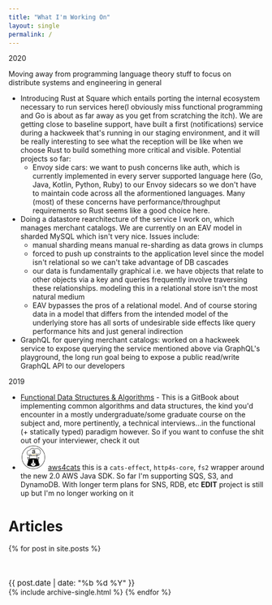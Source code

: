 ```yaml
---
title: "What I'm Working On"
layout: single
permalink: /
---
```

2020

Moving away from programming language theory stuff to focus on distribute systems and engineering in general

* Introducing Rust at Square which entails porting the internal ecosystem necessary to run services here(I obviously miss functional programming and Go is about as far away as you get from scratching the itch). We are getting close to baseline support, have built a first (notifications) service during a hackweek that's running in our staging environment, and it will be really interesting to see what the reception will be like when we choose Rust to build something more critical and visible. Potential projects so far:
  * Envoy side cars: we want to push concerns like auth, which is currently implemented in every server supported language here (Go, Java, Kotlin, Python, Ruby) to our Envoy sidecars so we don't have to maintain code across all the aformentioned languages. Many (most) of these concerns have performance/throughput requirements so Rust seems like a good choice here.
* Doing a datastore rearchitecture of the service I work on, which manages merchant catalogs. We are currently on an EAV model in sharded MySQL which isn't very nice. Issues include:
  * manual sharding means manual re-sharding as data grows in clumps
  * forced to push up constraints to the application level since the model isn't relational so we can't take advantage of DB cascades
  * our data is fundamentally graphical i.e. we have objects that relate to other objects via a key and queries frequently involve traversing these relationships. modeling this in a relational store isn't the most natural medium
  * EAV bypasses the pros of a relational model. And of course storing data in a model that differs from the intended model of the underlying store has all sorts of undesirable side effects like query performance hits and just general indirection
* GraphQL for querying merchant catalogs: worked on a hackweek service to expose querying the service mentioned above via GraphQL's playground, the long run goal being to expose a public read/write GraphQL API to our developers

2019

* [Functional Data Structures & Algorithms](https://amilkov.gitbook.io/fp/) - This is a GitBook about implementing common algorithms and data structures, the kind you'd encounter in a mostly undergraduate/some graduate course on the subject and, more pertinently, a technical interviews...in the functional (+ statically typed) paradigm however. So if you want to confuse the shit out of your interviewer, check it out
* <img src="/assets/images/aws4cats.png" width="50" height="50" alt="Computer Hope"> [aws4cats](https://github.com/amilkov3/aws4cats) this is a `cats-effect`, `http4s-core`, `fs2` wrapper around the new 2.0 AWS Java SDK. So far I'm supporting SQS, S3, and DynamoDB. With longer term plans for SNS, RDB, etc **EDIT** project is still up but I'm no longer working on it

# Articles

{% for post in site.posts %}
  <p style="margin:50px 0 0 0;font-size:15px;"><i class="far fa-calendar-alt" aria-hidden="true"></i> {{ post.date | date: "%b %d %Y" }}</p>
  {% include archive-single.html %}
{% endfor %}
